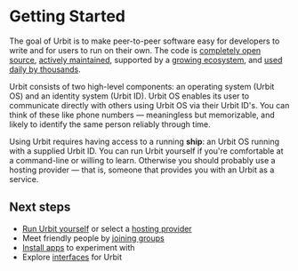 # Getting Started

The goal of Urbit is to make peer-to-peer software easy for developers to write and for users to run on their own. The code is [completely open source](https://github.com/urbit), [actively maintained](https://github.com/urbit/urbit/graphs/code-frequency), supported by a [growing ecosystem](https://urbit.org/ecosystem), and [used daily by thousands](https://network.urbit.org).

Urbit consists of two high-level components: an operating system (Urbit OS) and an identity system (Urbit ID). Urbit OS enables its user to communicate directly with others using Urbit OS via their Urbit ID's. You can think of these like phone numbers &mdash; meaningless but memorizable, and likely to identify the same person reliably through time.

Using Urbit requires having access to a running **ship**: an Urbit OS running with a supplied Urbit ID. You can run Urbit yourself if you're comfortable at a command-line or willing to learn. Otherwise you should probably use a hosting provider &mdash; that is, someone that provides you with an Urbit as a service.

## Next steps

- [Run Urbit yourself](urbit-docs/manual/getting-started/self-hosted) or select a [hosting provider](urbit-docs/manual/getting-started/hosted)
- Meet friendly people by [joining groups](urbit-docs/manual/getting-started/additional/joining-groups)
- [Install apps](urbit-docs/manual/getting-started/additional/installing-applications) to experiment with
- Explore [interfaces](urbit-docs/manual/getting-started/additional/interfaces) for Urbit
